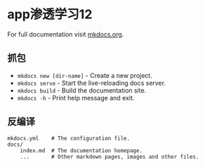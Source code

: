 # app渗透学习12

For full documentation visit [mkdocs.org](https://www.mkdocs.org).

## 抓包

* `mkdocs new [dir-name]` - Create a new project.
* `mkdocs serve` - Start the live-reloading docs server.
* `mkdocs build` - Build the documentation site.
* `mkdocs -h` - Print help message and exit.

## 反编译

    mkdocs.yml    # The configuration file.
    docs/
        index.md  # The documentation homepage.
        ...       # Other markdown pages, images and other files.
